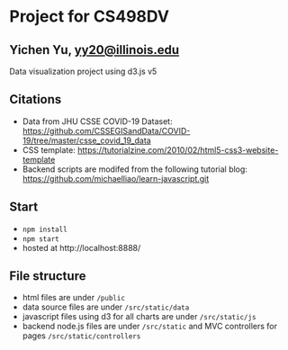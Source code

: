 # Project for CS498DV
## Yichen Yu, yy20@illinois.edu
Data visualization project using d3.js v5

## Citations
- Data from JHU CSSE COVID-19 Dataset: https://github.com/CSSEGISandData/COVID-19/tree/master/csse_covid_19_data
- CSS template: https://tutorialzine.com/2010/02/html5-css3-website-template
- Backend scripts are modifed from the following tutorial blog: https://github.com/michaelliao/learn-javascript.git

## Start
- `npm install`
- `npm start`
- hosted at http://localhost:8888/

## File structure
- html files are under `/public`
- data source files are under `/src/static/data`
- javascript files using d3 for all charts are under `/src/static/js`
- backend node.js files are under `/src/static` and MVC controllers for pages `/src/static/controllers`
